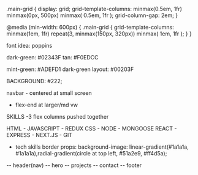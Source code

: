 .main-grid {
display: grid;
grid-template-columns: minmax(0.5em, 1fr) minmax(0px, 500px) minmax(
0.5em,
1fr
);
grid-column-gap: 2em;
}

@media (min-width: 600px) {
.main-grid {
grid-template-columns: minmax(1em, 1fr) repeat(3, minmax(150px, 320px)) minmax(
1em,
1fr
);
}
}

font idea: poppins

dark-green: #02343F
tan: #F0EDCC

mint-green: #ADEFD1
dark-green layout: #00203F

BACKGROUND: #222;

navbar - centered at small screen

- flex-end at larger/md vw

SKILLS
-3 flex columns pushed together

HTML - JAVASCRIPT - REDUX
CSS - NODE - MONGOOSE
REACT - EXPRESS - NEXT.JS - GIT

- tech skills border props: background-image: linear-gradient(#1a1a1a, #1a1a1a),radial-gradient(circle at top left, #51a2e9, #ff4d5a);

-- header(nav)
-- hero
-- projects
-- contact
-- footer
